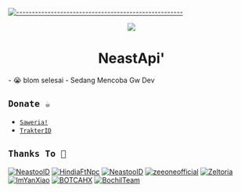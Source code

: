 [![-----------------------------------------------------](https://raw.githubusercontent.com/andreasbm/readme/master/assets/lines/colored.png)](#table-of-contents)
<p align="center">
  <img src="https://raw.githubusercontent.com/NeeasTooID/Static-HTML/main/media/Proyek%20Baru%20212%20%5B515FF2C%5D.png" /></>
</p>
<h1 align="center">NeastApi'</h1>
- 😭 blom selesai
- Sedang Mencoba Gw Dev

## ```Donate ☕```
- [`Saweria!`](https://saweria.co/YUSUP909)
- [`TrakterID`](https://trakteer.id/yusupkakuu)

## ```Thanks To 🛐```
[![NeastooID](https://github.com/NeastooID.png?size=100)](https://github.com/NeastooID)
[![HindiaFtNpc](https://github.com/HindiaFtNpc.png?size=100)](https://github.com/HindiaFtNpc)
[![NeastooID](https://github.com/NeeasTooID.png?size=100)](https://github.com/NeeasTooID)
[![zeeoneofficial](https://github.com/zeeoneofficial.png?size=100)](https://github.com/zeeoneofficial)
[![Zeltoria](https://github.com/Zeltoria.png?size=100)](https://github.com/Zeltoria)
[![ImYanXiao](https://github.com/ImYanXiao.png?size=100)](https://github.com/ImYanXiao)
[![BOTCAHX](https://github.com/BOTCAHX.png?size=100)](https://github.com/BOTCAHX)
[![BochilTeam](https://github.com/BochilTeam.png?size=100)](https://github.com/BochilTeam)
